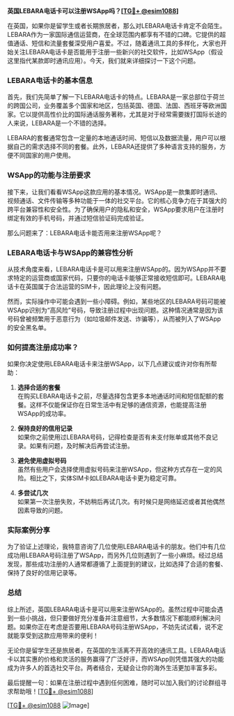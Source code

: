**英国LEBARA电话卡可以注册WSApp吗？[[TG💪+ @esim1088](https://t.me/s/esim1088)]**

在英国，如果你是留学生或者长期旅居者，那么对LEBARA电话卡肯定不会陌生。LEBARA作为一家国际通信运营商，在全球范围内都享有不错的口碑。它提供的超值通话、短信和流量套餐深受用户喜爱。不过，随着通讯工具的多样化，大家也开始关注LEBARA电话卡是否能用于注册一些新兴的社交软件，比如WSApp（假设这里指代某款即时通讯应用）。今天，我们就来详细探讨一下这个问题。

### LEBARA电话卡的基本信息

首先，我们先简单了解一下LEBARA电话卡的特点。LEBARA是一家总部位于荷兰的跨国公司，业务覆盖多个国家和地区，包括英国、德国、法国、西班牙等欧洲国家。它以提供高性价比的国际通话服务著称，尤其是对于经常需要拨打国际长途的人来说，LEBARA是一个不错的选择。

LEBARA的套餐通常包含一定量的本地通话时间、短信以及数据流量，用户可以根据自己的需求选择不同的套餐。此外，LEBARA还提供了多种语言支持的服务，方便不同国家的用户使用。

### WSApp的功能与注册要求

接下来，让我们看看WSApp这款应用的基本情况。WSApp是一款集即时通讯、视频通话、文件传输等多种功能于一体的社交平台。它的核心竞争力在于其强大的跨平台兼容性和安全性。为了确保用户的隐私和安全，WSApp要求用户在注册时绑定有效的手机号码，并通过短信验证码完成验证。

那么问题来了：LEBARA电话卡能否用来注册WSApp呢？

### LEBARA电话卡与WSApp的兼容性分析

从技术角度来看，LEBARA电话卡是可以用来注册WSApp的。因为WSApp并不要求特定的运营商或国家代码，只要你的电话卡能够正常接收短信即可。LEBARA电话卡在英国属于合法运营的SIM卡，因此理论上没有问题。

然而，实际操作中可能会遇到一些小障碍。例如，某些地区的LEBARA号码可能被WSApp识别为“高风险”号码，导致注册过程中出现问题。这种情况通常是因为该号码曾被频繁用于恶意行为（如垃圾邮件发送、诈骗等），从而被列入了WSApp的安全黑名单。

### 如何提高注册成功率？

如果你决定使用LEBARA电话卡来注册WSApp，以下几点建议或许对你有所帮助：

1. **选择合适的套餐**  
   在购买LEBARA电话卡之前，尽量选择包含更多本地通话时间和短信配额的套餐。这样不仅能保证你在日常生活中有足够的通信资源，也能提高注册WSApp的成功率。

2. **保持良好的信用记录**  
   如果你之前使用过LEBARA号码，记得检查是否有未支付账单或其他不良记录。如果有问题，及时解决后再尝试注册。

3. **避免使用虚拟号码**  
   虽然有些用户会选择使用虚拟号码来注册WSApp，但这种方式存在一定的风险。相比之下，实体SIM卡如LEBARA电话卡更为稳定可靠。

4. **多尝试几次**  
   如果第一次注册失败，不妨稍后再试几次。有时候只是网络延迟或者其他偶然因素导致的问题。

### 实际案例分享

为了验证上述理论，我特意咨询了几位使用LEBARA电话卡的朋友。他们中有几位成功用LEBARA号码注册了WSApp，而另外几位则遇到了一些小麻烦。经过总结发现，那些成功注册的人通常都遵循了上面提到的建议，比如选择了合适的套餐、保持了良好的信用记录等。

### 总结

综上所述，英国LEBARA电话卡是可以用来注册WSApp的。虽然过程中可能会遇到一些小挑战，但只要做好充分准备并注意细节，大多数情况下都能顺利解决问题。如果你正在考虑是否要用LEBARA号码注册WSApp，不妨先试试看，说不定就能享受到这款应用带来的便利！

无论你是留学生还是旅居者，在英国的生活离不开高效的通讯工具。LEBARA电话卡以其实惠的价格和灵活的服务赢得了广泛好评，而WSApp则凭借其强大的功能成为许多人的首选社交平台。两者结合，无疑会让你的海外生活更加丰富多彩。

最后提醒一句：如果在注册过程中遇到任何困难，随时可以加入我们的讨论群组寻求帮助哦！[[TG💪+ @esim1088](https://t.me/s/esim1088)]  

[[TG💪+ @esim1088](https://t.me/s/esim1088) ![Image](https://i.postimg.cc/4NQfJmqS/Snipaste-2025-05-13-00-14-12.png)]